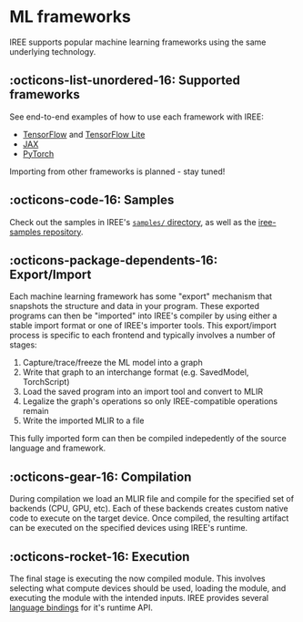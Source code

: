 # ML frameworks

IREE supports popular machine learning frameworks using the same underlying
technology.

## :octicons-list-unordered-16: Supported frameworks

See end-to-end examples of how to use each framework with IREE:

* [TensorFlow](./tensorflow.md) and [TensorFlow Lite](./tflite.md)
* [JAX](./jax.md)
* [PyTorch](./pytorch.md)

Importing from other frameworks is planned - stay tuned!

## :octicons-code-16: Samples

Check out the samples in IREE's
[`samples/` directory](https://github.com/openxla/iree/tree/main/samples),
as well as the
[iree-samples repository](https://github.com/iree-org/iree-samples).

## :octicons-package-dependents-16: Export/Import

Each machine learning framework has some "export" mechanism that snapshots the
structure and data in your program. These exported programs can then be
"imported" into IREE's compiler by using either a stable import format or one of
IREE's importer tools. This export/import process is specific to each frontend
and typically involves a number of stages:

1. Capture/trace/freeze the ML model into a graph
2. Write that graph to an interchange format (e.g. SavedModel, TorchScript)
3. Load the saved program into an import tool and convert to MLIR
4. Legalize the graph's operations so only IREE-compatible operations remain
5. Write the imported MLIR to a file

This fully imported form can then be compiled indepedently of the source
language and framework.

## :octicons-gear-16: Compilation

During compilation we load an MLIR file and compile for the specified set of
backends (CPU, GPU, etc).  Each of these backends creates custom native code to
execute on the target device.  Once compiled, the resulting artifact can be
executed on the specified devices using IREE's runtime.

## :octicons-rocket-16: Execution

The final stage is executing the now compiled module. This involves selecting
what compute devices should be used, loading the module, and executing the
module with the intended inputs. IREE provides several
[language bindings](../../reference/bindings/index.md) for it's runtime API.
